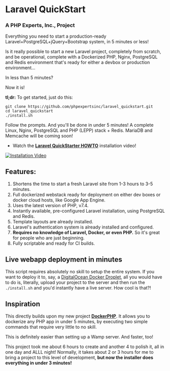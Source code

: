 # Laravel QuickStart 
### A PHP Experts, Inc., Project

Everything you need to start a production-ready
Laravel+PostgreSQL+jQuery+Bootstrap system, in 5 minutes or less!

Is it really possible to start a new Laravel project, completely from scratch,
and be operational, complete with a Dockerized PHP, Nginx, PostgreSQL and Redis
environment that's ready for either a devbox or production environment...

   In less than 5 minutes?

Now it is!

**tl;dr:** To get started, just do this:

    git clone https://github.com/phpexpertsinc/laravel_quickstart.git
    cd laravel_quickstart 
    ./install.sh

Follow the prompts. And you'll be done in under 5 minutes! A complete Linux,
Nginx, PostgreSQL and PHP (LEPP) stack + Redis. MariaDB and Memcache will be
coming soon!


* Watch the [**Laravel QuickStarter HOWTO**](https://vimeo.com/254289186)
installation video! 

[![Installation Video](https://goo.gl/zrNzEL)](https://vimeo.com/254289186)


## Features: ##

1. Shortens the time to start a fresh Laravel site from 1-3 hours to 3-5 minutes. 
2. Full dockerized webstack ready for deployment on either dev boxes or docker 
   cloud hosts, like Google App Engine. 
3. Uses the latest version of PHP, v7.4. 
4. Instantly available, pre-configured Laravel installation, using PostgreSQL and Redis. 
5. Template layouts are already installed. 
6. Laravel's authentication system is already installed and configured. 
7. **Requires no knowledge of Laravel, Docker, or even PHP.** So it's great for people
   who are just beginning. 
8. Fully scriptable and ready for CI builds.


## Live webapp deployment in minutes ##

This script requires absolutely no skill to setup the entire system. If you want
to deploy it to, say, a [DigitalOcean Docker Droplet](https://goo.gl/jwcUsn), all you 
would have to do is, literally, upload your project to the server and then run 
the `./install.sh` and you'd instantly have a live server. How cool is that?!

## Inspiration ##

This directly builds upon my new project [**DockerPHP**](https://vimeo.com/254179137). 
It allows you to dockerize any PHP app in under 5 minutes, by executing two simple
commands that require very little to no skill.

This is definitely easier than setting up a Wamp server. And faster, too!

This project took me about 6 hours to create and another 4 to polish it, all in
one day and ALLL night! Normally, it takes about 2 or 3 hours for me to bring a
project to this level of development, **but now the installer does everything in
under 3 minutes!**
